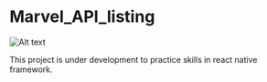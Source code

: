 # Marvel_API_listing
![Alt text](https://img.ibxk.com.br/2015/06/24/24135535743601.jpg?w=1120&h=420&mode=crop&scale=both "Optional title")



This project is under development to practice skills in react native framework.
